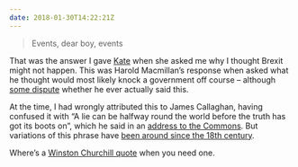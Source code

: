 ```yaml
---
date: 2018-01-30T14:22:21Z
---
```


> Events, dear boy, events

That was the answer I gave [Kate](https://twitter.com/qwertykate) when she asked me why I thought Brexit might not happen. This was Harold Macmillan’s response when asked what he thought would most likely knock a government off course – although [some dispute](https://www.telegraph.co.uk/comment/personal-view/3577416/As-Macmillan-never-said-thats-enough-quotations.html) whether he ever actually said this.

At the time, I had wrongly attributed this to James Callaghan, having confused it with “A lie can be halfway round the world before the truth has got its boots on”, which he said in an [address to the Commons](https://hansard.parliament.uk/Commons/1976-11-01/debates/1673a984-ba05-45b0-9d22-0e2a88d50cd1/ConductOfMembers#contribution-561867f0-96ff-4176-8901-ae14500650c9). But variations of this phrase have [been around since the 18th century](https://quoteinvestigator.com/2014/07/13/truth/).

Where’s a [Winston Churchill quote](https://winstonchurchill.org/resources/quotes/quotes-falsely-attributed/) when you need one.
